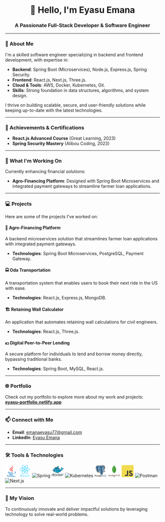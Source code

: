 <h1 align="center">👋 Hello, I'm Eyasu Emana</h1>
<h3 align="center">A Passionate Full-Stack Developer & Software Engineer</h3>

---

### 🚀 About Me
I'm a skilled software engineer specializing in backend and frontend development, with expertise in:
- **Backend**: Spring Boot (Microservices), Node.js, Express.js, Spring Security.
- **Frontend**: React.js, Next.js, Three.js.
- **Cloud & Tools**: AWS, Docker, Kubernetes, Git.
- **Skills**: Strong foundation in data structures, algorithms, and system design.

I thrive on building scalable, secure, and user-friendly solutions while keeping up-to-date with the latest technologies.

---

### 🌟 Achievements & Certifications
- **React.js Advanced Course** (Great Learning, 2023)
- **Spring Security Mastery** (Alibou Coding, 2023)

---

### 🔭 What I'm Working On
Currently enhancing financial solutions:
- **Agro-Financing Platform**: Designed with Spring Boot Microservices and integrated payment gateways to streamline farmer loan applications.

---

### 💻 Projects
Here are some of the projects I've worked on:

#### 🌱 Agro-Financing Platform
A backend microservices solution that streamlines farmer loan applications with integrated payment gateways.
- **Technologies**: Spring Boot Microservices, PostgreSQL, Payment Gateway.

#### 🚍 Oda Transportation
A transportation system that enables users to book their next ride in the US with ease.
- **Technologies**: React.js, Express.js, MongoDB.

#### 🏗️ Retaining Wall Calculator
An application that automates retaining wall calculations for civil engineers.
- **Technologies**: React.js, Three.js.

#### 💵 Digital Peer-to-Peer Lending
A secure platform for individuals to lend and borrow money directly, bypassing traditional banks.
- **Technologies**: Spring Boot, MySQL, React.js.

---

### 🌐 Portfolio
Check out my portfolio to explore more about my work and projects:  
[**eyasu-portfolio.netlify.app**](https://eyasu-portfolio.netlify.app/)

---

### 📫 Connect with Me
- **Email**: emanaeyasu77@gmail.com
- **LinkedIn**: [Eyasu Emana](https://linkedin.com/in/eyasu-emana-5394b0182)

---

### 🛠️ Tools & Technologies
<p align="left">
  <img src="https://raw.githubusercontent.com/devicons/devicon/master/icons/java/java-original.svg" alt="Java" width="40" height="40"/> 
  <img src="https://raw.githubusercontent.com/devicons/devicon/master/icons/react/react-original-wordmark.svg" alt="React.js" width="40" height="40"/> 
  <img src="https://www.vectorlogo.zone/logos/springio/springio-icon.svg" alt="Spring" width="40" height="40"/> 
  <img src="https://raw.githubusercontent.com/devicons/devicon/master/icons/docker/docker-original-wordmark.svg" alt="Docker" width="40" height="40"/> 
  <img src="https://www.vectorlogo.zone/logos/kubernetes/kubernetes-icon.svg" alt="Kubernetes" width="40" height="40"/> 
  <img src="https://raw.githubusercontent.com/devicons/devicon/master/icons/postgresql/postgresql-original-wordmark.svg" alt="PostgreSQL" width="40" height="40"/> 
  <img src="https://raw.githubusercontent.com/devicons/devicon/master/icons/mongodb/mongodb-original-wordmark.svg" alt="MongoDB" width="40" height="40"/> 
  <img src="https://raw.githubusercontent.com/devicons/devicon/master/icons/javascript/javascript-original.svg" alt="JavaScript" width="40" height="40"/>
  <img src="https://www.vectorlogo.zone/logos/getpostman/getpostman-icon.svg" alt="Postman" width="40" height="40"/> 
  <img src="https://cdn.worldvectorlogo.com/logos/nextjs-2.svg" alt="Next.js" width="40" height="40"/>
</p>

---

### 🎯 My Vision
To continuously innovate and deliver impactful solutions by leveraging technology to solve real-world problems.
